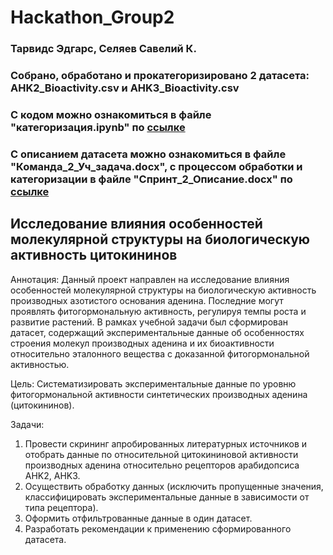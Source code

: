 # Hackathon_Group2

### Тарвидс Эдгарс, Селяев Савелий К.

### Собрано, обработано и прокатегоризировано 2 датасета: AHK2_Bioactivity.csv и AHK3_Bioactivity.csv

### С кодом можно ознакомиться в файле "категоризация.ipynb" по [ссылке](https://drive.google.com/drive/folders/1vbdjPb96xSBg3FPFFCqAerqo1VgK2p8Z?usp=sharing)

### С описанием датасета можно ознакомиться в файле "Команда_2_Уч_задача.docx", с процессом обработки и категоризации в файле "Спринт_2_Описание.docx" по [ссылке](https://drive.google.com/drive/folders/1vbdjPb96xSBg3FPFFCqAerqo1VgK2p8Z?usp=sharing) 





## Исследование влияния особенностей молекулярной структуры на биологическую активность цитокининов

Аннотация: Данный проект направлен на исследование влияния особенностей молекулярной структуры на биологическую активность производных азотистого основания аденина. Последние могут проявлять фитогормональную активность, регулируя темпы роста и развитие растений. В рамках учебной задачи был сформирован датасет, содержащий экспериментальные данные об особенностях строения молекул производных аденина и их биоактивности относительно эталонного вещества с доказанной фитогормональной активностью.

Цель: Систематизировать экспериментальные данные по уровню фитогормональной активности синтетических производных аденина (цитокининов).

Задачи:
1. Провести скрининг апробированных литературных источников и отобрать данные по относительной цитокининовой активности производных аденина относительно рецепторов арабидопсиса AHK2, AHK3.
2. Осуществить обработку данных (исключить пропущенные значения, классифицировать экспериментальные данные в зависимости от типа рецептора).
3. Оформить отфильтрованные данные в один датасет.
4. Разработать рекомендации к применению сформированного датасета.



